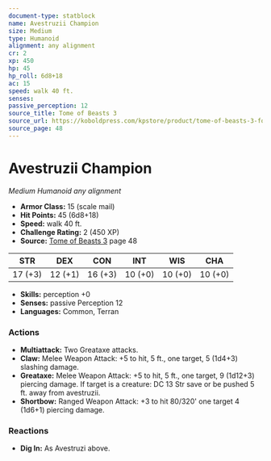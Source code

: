 ```yaml
---
document-type: statblock
name: Avestruzii Champion
size: Medium
type: Humanoid
alignment: any alignment
cr: 2
xp: 450
hp: 45
hp_roll: 6d8+18
ac: 15
speed: walk 40 ft.
senses: 
passive_perception: 12
source_title: Tome of Beasts 3
source_url: https://koboldpress.com/kpstore/product/tome-of-beasts-3-for-5th-edition/
source_page: 48
---
```


# Avestruzii Champion

*Medium* *Humanoid* *any alignment*

- **Armor Class:** 15 (scale mail)
- **Hit Points:** 45 (6d8+18)
- **Speed:** walk 40 ft.
- **Challenge Rating:** 2 (450 XP)
- **Source:** [Tome of Beasts 3](https://koboldpress.com/kpstore/product/tome-of-beasts-3-for-5th-edition/) page 48

| STR | DEX | CON | INT | WIS | CHA |
| --- | --- | --- | --- | --- | --- |
| 17 (+3) | 12 (+1) | 16 (+3) | 10 (+0) | 10 (+0) | 10 (+0) |

- **Skills:** perception +0
- **Senses:** passive Perception 12
- **Languages:** Common, Terran

### Actions

- **Multiattack:** Two Greataxe attacks.
- **Claw:** Melee Weapon Attack: +5 to hit, 5 ft., one target, 5 (1d4+3) slashing damage.
- **Greataxe:** Melee Weapon Attack: +5 to hit, 5 ft., one target, 9 (1d12+3) piercing damage. If target is a creature: DC 13 Str save or be pushed 5 ft. away from avestruzii.
- **Shortbow:** Ranged Weapon Attack: +3 to hit 80/320' one target 4 (1d6+1) piercing damage.

### Reactions

- **Dig In:** As Avestruzi above.
